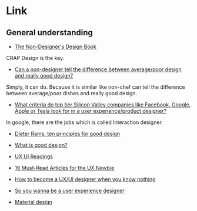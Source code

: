 # Link

## General understanding



- [The Non-Designer's Design Book](http://www.amazon.com/The-Non-Designers-Design-Book-Edition/dp/0321534042)

CRAP Design is the key.



- [Can a non-designer tell the difference between average/poor design and really good design?](https://www.quora.com/Can-a-non-designer-tell-the-difference-between-average-poor-design-and-really-good-design)

Simply, it can do. Because it is similar like non-chef can tell the difference between average/poor dishes and really good design.

- [What criteria do top tier Silicon Valley companies like Facebook, Google, Apple or Tesla look for in a user experience/product designer?](https://www.quora.com/What-criteria-do-top-tier-Silicon-Valley-companies-like-Facebook-Google-Apple-or-Tesla-look-for-in-a-user-experience-product-designer)

In google, there are the jobs which is called Interaction designer.



- [Dieter Rams: ten principles for good design](https://www.vitsoe.com/rw/about/good-design)

- [What is good design?](http://ui-patterns.com/blog/What-is-good-design)



- [UX UI Readings](https://medium.com/ux-ui-readings)

- [16 Must-Read Articles for the UX Newbie](http://www.usertesting.com/blog/2013/12/10/14-must-read-articles-for-the-ux-newbie/)

- [How to become a UX/UI designer when you know nothing](https://www.linkedin.com/pulse/20140702131658-43610144-how-to-become-a-ux-ui-designer-without-design-school)

- [So you wanna be a user experience designer](https://whitneyhess.com/blog/2009/06/30/so-you-wanna-be-a-user-experience-designer-step-1-resources/)



- [Material design](http://www.google.co.jp/design/spec/material-design/introduction.html)
